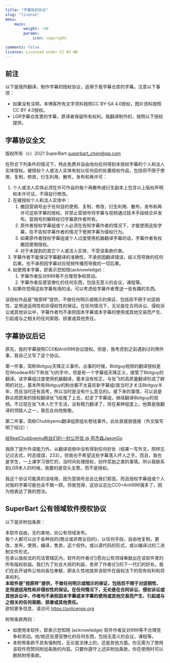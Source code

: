 ```yaml
---
title: "字幕授权协议"
slug: "license"
menu:
    main: 
        weight: -60
        params:
            icon: copyright

comments: false
license: Licensed under CC BY-ND
---
```


## 前注
以下是我所翻译，制作字幕的授权协议，适用于我字幕仓库的字幕。注意以下事项：
* 如果没有注明，本博客所有文字资料按照CC BY-SA 4.0授权，图片资料按照CC BY 4.0授权。
* LGR字幕仓库里的字幕，原译者保留所有权利，我翻译制作的，按照以下授权提供。

## 字幕协议全文

版权所有（c）2021 SuperBart <superbart_chen@qq.com>  

在符合下列条件的情况下，特此免费并自由地向任何得到本授权字幕的个人和法人实体授权。被授权个人或法人实体有权以任何目的处置授权作品，包括但不限于使用、复制，修改，衍生利用、散布，发布和再许可：

1. 个人或法人实体必须在许可作品的每个再散布或衍生副本上包含以上版权声明和本许可证，不得自行修改。
2. 在被授权个人和法人实体中：
    1. 撤回营销号出于任何目的使用、复制，修改，衍生利用、散布，发布和再许可这些字幕的授权。并禁止营销号将字幕与视频通过技术手段结合并发布。营销号的解释权归字幕原作者所有。
    2. 原作者授权字幕组或个人必须在告知字幕作者的情况下，才能使用这些字幕，在不告知字幕作者的情况下使用字幕为侵权行为。
    3. 如果原作者授权字幕组或个人过度使用机器翻译字幕的话，字幕作者有权撤回使用授权。
    4. 对于未提到的其它个人或法人实体，不受该条款约束。
3. 字幕作者不能保证字幕翻译的准确性，不承担因翻译错误，歧义而导致的任何后果。也不承担因字幕对应视频传播而导致的一切后果。
4. 如使用本字幕，即表示您知晓(acknowledge)：
    1. 字幕作者反对996等不合理竞争和劳动。
    2. 字幕作者反感官僚化的任何东西，包括无意义的会议，课程等。
5. 如果你觉得这些字幕有用的话，可以考虑给字幕作者寄送一些有趣的东西。
  
该授权作品是"按原样"提供，不做任何明示或暗示的保证，包括但不限于对适销性、定用途适用性和非侵权性的保证。在任何情况下，无论是在合同诉讼、侵权诉讼或其他诉讼中，字幕作者均不承担因本字幕或本字幕的使用或其他交易而产生、引起或与之相关的任何索赔、损害或其他责任。

## 字幕协议后记
原先，我的字幕按照CC0和Anti996协议授权。但是，我考虑到之前遇到过的两件事，我自己又写了这个协议。  

第一件事，简称8bitguy天降正义事件。出事的时候，8bitguy视频的翻译授权是在Woodear85(下称张飞)的手中，但是有一个字幕组天降正义，接管了8bitguy的翻译。该字幕组过度使用机器翻译，基本没有校正，与张飞的高质量翻译形成了鲜明的对比，基本所有8bitguy的粉丝都不太喜欢新字幕组(我当时才关注8bitguy半年，而且当时还有高考，所以当时是没有什么意见的)。接下来的事情，可以说是群众把原来的授权翻译张飞给推了上去，赶走了字幕组，继续翻译8bitguy的视频。不过现在张飞本人忙于生活，没有精力翻译了，但在某种程度上，他算是我翻译的领路人之一，我在此向他致敬。  

第二件事，简称Chubbyemu翻译组原组长卷钱事件。此处直接放链接（外文版写明了经过）：  

[给RealChubbyemu粉丝们的一封公开信 @ 苟杰森JasonGo](https://www.bilibili.com/read/cv9400200/)

我除了提升外语能力外，从翻译视频中没有得到任何好处（结果一写外文，照样忘记过去式，时态错误，233）。但我也不希望这些字幕落入坏人之手。而且，我也是学生，一上课学习很忙的，没时间处理授权，创作奖励之类的事情。所以我联系到LGR本人的时候，我要的是空头支票，而不是授权。  

我这个协议可能真的没啥用，因为营销号总会比我们邪恶。而且授权字幕组或个人对我的字幕可能也会不屑一顾。但我觉得，这协议总比CC0+Anti996强多了，因为他表达了我的想法。

##  SuperBart 公有领域软件授权协议

以下是非附加条款：  

本软件自由，无约束地，向公有领域发布。  
每个人都可以出于各种目的(商业或非商业目的)，以任何手段，自由地复制，更改，发布，使用，编译，售卖，这个软件。或以源代码的形式，或以编译过的二进制文件形式。  
在承认版权法的司法管辖区内，软件的作者(们)愿向公有领域奉献出在该软件里的所有版权权益。我们为了社会大局的利益，舍弃了作者(们)的下一代们的好处。我们在此开诚布公地向各位奉献，即永久性地放弃该软件在版权法下的现有权利和将来权利。  
**本软件是"按原样"提供，不做任何明示或暗示的保证，包括但不限于对适销性、定用途适用性和非侵权性的保证。在任何情况下，无论是在合同诉讼、侵权诉讼或其他诉讼中，作者均不承担因本字幕或本字幕的使用或其他交易而产生、引起或与之相关的任何索赔、损害或其他责任。**  
欲知更多信息，请访问 https://unlicense.org  

附带条款两则：  
* 如使用本软件，即表示您知晓 (acknowledge) 软件作者反对996等不合理竞争和劳动。他/她还反感官僚化的任何东西，包括无意义的会议，课程等。
* 本附带条款不具有强制性，无论是法律上的，还是其他方面。你无需为了使用该软件而赞同附加条款的内容。只要你遵守上述非附加条款，你在使用时可以删除附带条款。 



